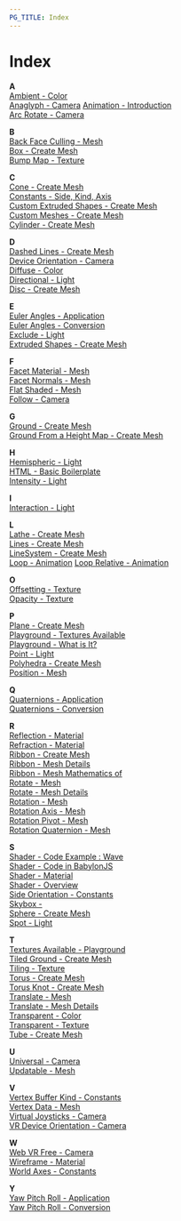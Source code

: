 ```yaml
---
PG_TITLE: Index
---
```


# Index

**A**  
[Ambient - Color](/basics/Materials)  
[Anaglyph - Camera](/intermediate/Cameras)
[Animation - Introduction](/basics/Starter)  
[Arc Rotate - Camera](/basics/Cameras)  

**B**  
[Back Face Culling - Mesh](/basics/Materials)  
[Box - Create Mesh](/basics/Shapes)  
[Bump Map - Texture](/intermediate/Materials)  

**C**  
[Cone - Create Mesh](/basics/Shapes)  
[Constants - Side, Kind, Axis](/basics/Constants)  
[Custom Extruded Shapes - Create Mesh](/intermediate/Parametric_Shapes)  
[Custom Meshes - Create Mesh](/advanced/Custom)  
[Cylinder - Create Mesh](/basics/Shapes)  

**D**  
[Dashed Lines - Create Mesh](/intermediate/Parametric_Shapes)  
[Device Orientation - Camera](/advanced/Cameras)  
[Diffuse - Color](/basics/Materials)  
[Directional - Light](/basics/Lights)  
[Disc - Create Mesh](/intermediate/Shapes)  

**E**  
[Euler Angles - Application](/advanced/Applying_Rotations)  
[Euler Angles - Conversion](/advanced/Euler_Angles)  
[Exclude - Light](/basics/Lights)  
[Extruded Shapes - Create Mesh](/intermediate/Parametric_Shapes)  

**F**  
[Facet Material - Mesh](/advanced/Facets)  
[Facet Normals - Mesh](/advanced/Normals)  
[Flat Shaded - Mesh](/advanced/Normals)  
[Follow - Camera](/intermediate/Cameras)  

**G**  
[Ground - Create Mesh](/basics/Shapes)  
[Ground From a Height Map - Create Mesh](/intermediate/Shapes)  

**H**  
[Hemispheric - Light](/basics/Lights)  
[HTML - Basic Boilerplate](/begins/Introducing_Babylonjs)  
[Intensity - Light](/basics/Lights)  

**I**  
[Interaction - Light](/basics/Lights)  

**L**  
[Lathe - Create Mesh](/intermediate/Parametric_Shapes)  
[Lines - Create Mesh](/intermediate/Parametric_Shapes)  
[LineSystem - Create Mesh](/intermediate/Parametric_Shapes)  
[Loop - Animation](/basics/Starter)
[Loop Relative - Animation](/basics/Relative)

**O**  
[Offsetting - Texture](/intermediate/Materials)  
[Opacity - Texture](/intermediate/Materials)  

**P**  
[Plane - Create Mesh](/basics/Shapes)  
[Playground - Textures Available](/basics/Playground_Textures)  
[Playground - What is It?](/begins/Introducing_Babylonjs)  
[Point - Light](/basics/Lights)  
[Polyhedra - Create Mesh](/intermediate/Polyhedra_Shapes)  
[Position - Mesh](/basics/Position)  

**Q**  
[Quaternions - Application](/advanced/Applying_Rotations)  
[Quaternions - Conversion](/advanced/Euler_Angles)  

**R**  
[Reflection - Material](/advanced/Reflect)  
[Refraction - Material](/advanced/Reflect)  
[Ribbon - Create Mesh](/intermediate/Parametric_Shapes)  
[Ribbon - Mesh Details](/advanced/Ribbons_In_Detail)  
[Ribbon - Mesh Mathematics of](/advanced/Maths_Make_Ribbons)  
[Rotate - Mesh](/intermediate/Translate)  
[Rotate - Mesh Details](/advanced/Rotate)  
[Rotation - Mesh](/basics/Position)  
[Rotation Axis - Mesh](/basics/Axis)  
[Rotation Pivot - Mesh](/advanced/Pivot)  
[Rotation Quaternion - Mesh](/basics/Axis)  

**S**  
[Shader - Code Example : Wave](/advanced/Writing1)  
[Shader - Code in BabylonJS](/advanced/Putting)  
[Shader - Material](/advanced/Shader_Material)  
[Shader - Overview](/advanced/Overview)  
[Side Orientation - Constants](/basics/Constants)  
[Skybox - ](/intermediate/Skybox)  
[Sphere - Create Mesh](/basics/Shapes)  
[Spot - Light](/basics/Lights)  

**T**  
[Textures Available - Playground](/basics/Playground_Textures)  
[Tiled Ground - Create Mesh](/intermediate/Shapes)  
[Tiling - Texture](/intermediate/Materials)  
[Torus - Create Mesh](/intermediate/Shapes)  
[Torus Knot - Create Mesh](/intermediate/Shapes)  
[Translate - Mesh](/intermediate/Translate)  
[Translate - Mesh Details](/advanced/Rotate)  
[Transparent - Color](/basics/Materials)  
[Transparent - Texture](/basics/Materials)  
[Tube - Create Mesh](/intermediate/Parametric_Shapes)  

**U**  
[Universal - Camera](/basics/Cameras)  
[Updatable - Mesh](/basics/Shapes)  

**V**  
[Vertex Buffer Kind - Constants](/basics/Constants)  
[Vertex Data - Mesh](/advanced/Updating_Vertices)  
[Virtual Joysticks - Camera](/advanced/Cameras)  
[VR Device Orientation - Camera](/advanced/Cameras)  

**W**  
[Web VR Free - Camera](/advanced/Cameras)  
[Wireframe - Material](/basics/Materials)  
[World Axes - Constants](/basics/Constants)  

**Y**  
[Yaw Pitch Roll - Application](/advanced/Applying_Rotations)  
[Yaw Pitch Roll - Conversion](/advanced/Euler_Angles)  
